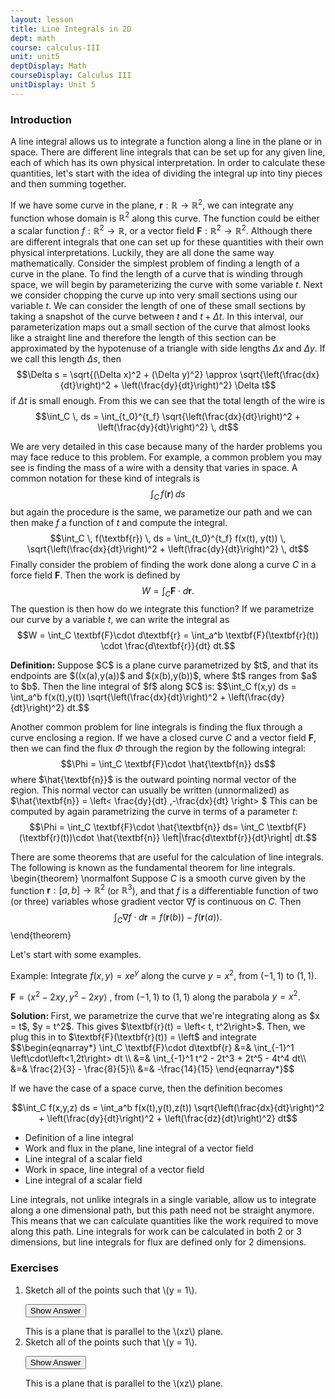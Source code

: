 ```yaml
---
layout: lesson
title: Line Integrals in 2D
dept: math
course: calculus-III
unit: unit5
deptDisplay: Math
courseDisplay: Calculus III
unitDisplay: Unit 5
---
```


### Introduction

A line integral allows us to integrate a function along a line in the plane or in space. There are different line integrals that can be set up for any given line, each of which has its own physical interpretation. In order to calculate these quantities, let's start with the idea of dividing the integral up into tiny pieces and then summing together.

If we have some curve in the plane, $\textbf{r} : \mathbb{R} \to \mathbb{R}^2$, we can integrate any function whose domain is $\mathbb{R}^2$ along this curve. The function could be either a scalar function $f : \mathbb{R}^2 \to \mathbb{R}$, or a vector field $\textbf{F} : \mathbb{R}^2 \to \mathbb{R}^2$. Although there are different integrals that one can set up for these quantities with their own physical interpretations. Luckily, they are all done the same way mathematically. Consider the simplest problem of finding a length of a curve in the plane. To find the length of a curve that is winding through space, we will begin by parameterizing the curve with some variable $t$. Next we consider chopping the curve up into very small sections using our variable $t$. We can consider the length of one of these small sections by taking a snapshot of the curve between $t$ and $t + \Delta t$. In this interval, our parameterization maps out a small section of the curve that almost looks like a straight line and therefore the length of this section can be approximated by the hypotenuse of a triangle with side lengths $\Delta x$ and $\Delta y$. If we call this length $\Delta s$, then $$\Delta s = \sqrt{(\Delta x)^2 + (\Delta y)^2} \approx \sqrt{\left(\frac{dx}{dt}\right)^2 + \left(\frac{dy}{dt}\right)^2} \Delta t$$ if $\Delta t$ is small enough. From this we can see that the total length of the wire is $$\int_C \, ds = \int_{t_0}^{t_f} \sqrt{\left(\frac{dx}{dt}\right)^2 + \left(\frac{dy}{dt}\right)^2} \, dt$$    

We are very detailed in this case because many of the harder problems you may face reduce to this problem. For example, a common problem you may see is finding the mass of a wire with a density that varies in space. A common notation for these kind of integrals is $$\int_C \, f(\textbf{r}) \, ds$$ but again the procedure is the same, we parametize our path and we can then make $f$ a function of $t$ and compute the integral. $$\int_C \, f(\textbf{r}) \, ds = \int_{t_0}^{t_f} f(x(t), y(t)) \, \sqrt{\left(\frac{dx}{dt}\right)^2 + \left(\frac{dy}{dt}\right)^2} \, dt$$
Finally consider the problem of finding the work done along a curve $C$ in a force field $\textbf{F}$. Then the work is defined by
$$W = \int_C \textbf{F}\cdot d\textbf{r}.$$
The question is then how do we integrate this function? If we parametrize our curve by a variable $t$, we can write the integral as
$$W = \int_C \textbf{F}\cdot d\textbf{r} = \int_a^b \textbf{F}(\textbf{r}(t)) \cdot \frac{d\textbf{r}}{dt} dt.$$    

<div class="definition">
<b> Definition: </b>Suppose $C$ is a plane curve parametrized by $t$, and that its endpoints are $((x(a),y(a))$ and $(x(b),y(b))$, where $t$ ranges from $a$ to $b$. Then the line integral of $f$ along $C$ is:
    $$\int_C f(x,y) ds = \int_a^b f(x(t),y(t)) \sqrt{\left(\frac{dx}{dt}\right)^2 + \left(\frac{dy}{dt}\right)^2} dt.$$
</div>

Another common problem for line integrals is finding the flux through a curve enclosing a region. If we have a closed curve $C$ and a vector field $\textbf{F}$, then we can find the flux $\Phi$ through the region by the following integral:
$$\Phi = \int_C  \textbf{F}\cdot \hat{\textbf{n}} ds$$
where $\hat{\textbf{n}}$ is the outward pointing normal vector of the region. This normal vector can usually be written (unnormalized) as $\hat{\textbf{n}} = \left< \frac{dy}{dt} ,-\frac{dx}{dt} \right> $ This can be computed by again parametrizing the curve in terms of a parameter $t$:
$$\Phi = \int_C  \textbf{F}\cdot \hat{\textbf{n}} ds= \int_C \textbf{F}(\textbf{r}(t))\cdot \hat{\textbf{n}} \left|\frac{d\textbf{r}}{dt}\right| dt.$$

There are some theorems that are useful for the calculation of line integrals. The following is known as the fundamental theorem for line integrals.
\begin{theorem} \normalfont
Suppose $C$ is a smooth curve given by the function $\textbf{r} : [a,b] \to \mathbb{R}^2$ (or $\mathbb{R}^3$), and that $f$ is a differentiable function of two (or three) variables whose gradient vector $\nabla f$ is continuous on $C$. Then
$$\int_C \nabla f \cdot d\textbf{r} = f(\textbf{r}(b)) - f(\textbf{r}(a)).$$
\end{theorem}

Let's start with some examples.

Example: Integrate $f(x,y) = xe^y$ along the curve $y = x^2$, from $(-1,1)$ to $(1,1)$.


<div class="example>
<b> Example: </b>

Calculate the line integral of the vector field $\textbf{F} = \left<x^2-2xy, y^2-2xy\right>$ , from $(-1,1)$ to $(1,1)$ along the parabola $y = x^2$.

<div class="exampleSolution">
<b> Solution: </b>
First, we parametrize the curve that we're integrating along as $x = t$, $y = t^2$. This gives $\textbf{r}(t) = \left< t, t^2\right>$. Then, we plug this in to $\textbf{F}(\textbf{r}(t)) = \left<t^2 - 2t^3,t^4 - 2t^3\right>$ and integrate
$$\begin{eqnarray*}
\int_C \textbf{F}\cdot d\textbf{r} &=& \int_{-1}^1 \left<t^2 - 2t^3, t^4 - 2t^3\right>\cdot\left<1,2t\right> dt \\
&=& \int_{-1}^1 t^2 - 2t^3 + 2t^5 - 4t^4 dt\\
&=& \frac{2}{3} - \frac{8}{5}\\
&=& -\frac{14}{15}
\end{eqnarray*}$$
</div>
</div>














If we have the case of a space curve, then the definition becomes

$$\int_C f(x,y,z) ds = \int_a^b f(x(t),y(t),z(t)) \sqrt{\left(\frac{dx}{dt}\right)^2 + \left(\frac{dy}{dt}\right)^2 + \left(\frac{dz}{dt}\right)^2} dt$$




- Definition of a line integral
- Work and flux in the plane, line integral of a vector field
- Line integral of a scalar field
- Work in space, line integral of a vector field
- Line integral of a scalar field

Line integrals, not unlike integrals in a single variable, allow us to integrate along a one dimensional path, but this path need not be straight anymore. This means that we can calculate quantities like the work required to move along this path. Line integrals for work can be calculated in both 2 or 3 dimensions, but line integrals for flux are defined only for 2 dimensions.


### Exercises

<ol>
<li> <div> Sketch all of the points such that \(y = 1\). </div>

<button onclick="myFunction('answer2')" class="answerButton">Show Answer</button>
<div  id="answer2" class="answer">
This is a plane that is parallel to the \(xz\) plane.
</div> </li>
<li> <div> Sketch all of the points such that \(y = 1\). </div>

<button onclick="myFunction('answer2')" class="answerButton">Show Answer</button>
<div  id="answer2" class="answer">
This is a plane that is parallel to the \(xz\) plane.
</div> </li>
</ol>

